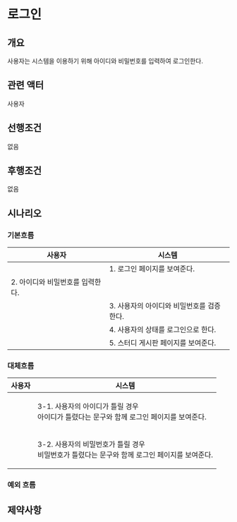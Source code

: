 # 로그인

## 개요

사용자는 시스템을 이용하기 위해 아이디와 비밀번호를 입력하여 로그인한다.

## 관련 액터

사용자

## 선행조건

없음

## 후행조건

없음

## 시나리오

### 기본흐름

| 사용자                 | 시스템                      |
| ------------------- | ------------------------ |
|                     | 1. 로그인 페이지를 보여준다.        |
| 2. 아이디와 비밀번호를 입력한다. |                          |
|                     | 3. 사용자의 아이디와 비밀번호를 검증한다. |
|                     | 4. 사용자의 상태를 로그인으로 한다.    |
|                     | 5. 스터디 게시판 페이지를 보여준다.    |

### 대체흐름

| 사용자 | 시스템                                                              |
| --- | ---------------------------------------------------------------- |
|     | <p>3-1. 사용자의 아이디가 틀릴 경우<br>아이디가 틀렸다는 문구와 함께 로그인 페이지를 보여준다.</p>   |
|     | <p>3-2. 사용자의 비밀번호가 틀릴 경우<br>비밀번호가 틀렸다는 문구와 함께 로그인 페이지를 보여준다.</p> |

### 예외 흐름

## 제약사항
